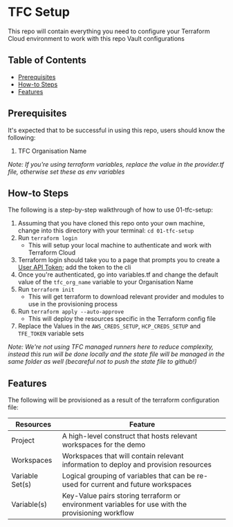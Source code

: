 # TFC Setup

This repo will contain everything you need to configure your Terraform Cloud environment to work with this repo Vault configurations

## Table of Contents

- [Prerequisites](#prerequisites)
- [How-to Steps](#steps)
- [Features](#features)

## Prerequisites

It's expected that to be successful in using this repo, users should know the following:

1. TFC Organisation Name

_Note: If you're using terraform variables, replace the value in the provider.tf file, otherwise set these as env variables_

## How-to Steps

The following is a step-by-step walkthrough of how to use 01-tfc-setup:

1. Assuming that you have cloned this repo onto your own machine, change into this directory with your terminal: `cd 01-tfc-setup`
2. Run `terraform login`
   - This will setup your local machine to authenticate and work with Terraform Cloud
3. Terraform login should take you to a page that prompts you to create a [User API Token](https://developer.hashicorp.com/terraform/tutorials/cloud/cloud-login#generate-a-token); add the token to the cli
4. Once you're authenticated, go into variables.tf and change the default value of the `tfc_org_name` variable to your Organisation Name
5. Run `terraform init`
   - This will get terraform to download relevant provider and modules to use in the provisioning process
6. Run `terraform apply --auto-approve`
   - This will deploy the resources specific in the Terraform config file
7. Replace the Values in the `AWS_CREDS_SETUP`, `HCP_CREDS_SETUP` and `TFE_TOKEN` variable sets

_Note: We're not using TFC managed runners here to reduce complexity, instead this run will be done locally and the state file will be managed in the same folder as well (becareful not to push the state file to github!)_

## Features

The following will be provisioned as a result of the terraform configuration file:

| Resources       | Feature                                                                                           |
| --------------- | ------------------------------------------------------------------------------------------------- |
| Project         | A high-level construct that hosts relevant workspaces for the demo                                |
| Workspaces      | Workspaces that will contain relevant information to deploy and provision resources               |
| Variable Set(s) | Logical grouping of variables that can be re-used for current and future workspaces               |
| Variable(s)     | Key-Value pairs storing terraform or environment variables for use with the provisioning workflow |
